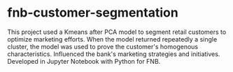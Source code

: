 # fnb-customer-segmentation
This project used a Kmeans after PCA model to segment retail customers to optimize marketing efforts. When the model returned repeatedly a single cluster, the model was used to prove the customer's homogenous characteristics. Influenced the bank's marketing strategies and initiatives. Developed in Jupyter Notebook with Python for FNB.
